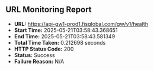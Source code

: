 ## URL Monitoring Report

- **URL:** https://api-gw1-prod1.fisglobal.com/gw/v1/health
- **Start Time:** 2025-05-21T03:58:43.368651
- **End Time:** 2025-05-21T03:58:43.581349
- **Total Time Taken:** 0.212698 seconds
- **HTTP Status Code:** 200
- **Status:** Success
- **Failure Reason:** N/A
